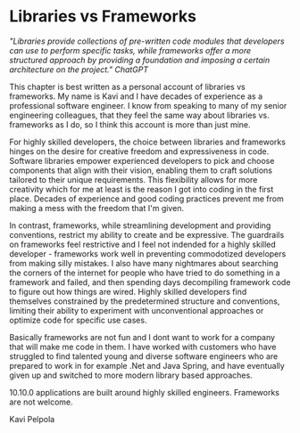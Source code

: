 # Libraries vs Frameworks

_"Libraries provide collections of pre-written code modules that developers can use to perform specific tasks, while frameworks offer a more structured approach by providing a foundation and imposing a certain architecture on the project." ChatGPT_ 

This chapter is best written as a personal account of libraries vs frameworks. My name is Kavi and 
I have decades of experience as a professional software engineer. I know from speaking to many of my senior
engineering colleagues, that they feel the same way about libraries vs. frameworks as I do, so I think this
account is more than just mine.

For highly skilled developers, the choice between libraries and frameworks hinges on the desire for creative freedom and expressiveness in code. Software libraries empower experienced developers to pick and choose components that align with their vision, enabling them to craft solutions tailored to their unique requirements. This flexibility allows for more creativity which for me at least is the reason I got into coding in the first place. 
Decades of experience and good coding practices prevent me from making a mess with the freedom that I'm given.

In contrast, frameworks, while streamlining development and providing conventions, restrict my ability to create
and be expressive. The guardrails on frameworks feel restrictive and I feel not indended for a highly skilled 
developer - frameworks work well in preventing commodotized developers from making silly mistakes. I also have
many nightmares about searching the corners of the internet for people who have tried to do something in a
framework and failed, and then spending days decompiling framework code to figure out how things are wired. 
Highly skilled developers find themselves constrained by the
predetermined structure and conventions, limiting their ability to experiment with unconventional approaches or optimize code for specific use cases. 

Basically frameworks are not fun and I dont want to work for a company that will make me code in them. I have
worked with customers who have struggled to find talented young and diverse software engineers who are
prepared to work in for example .Net and Java Spring, and have eventually given up and switched to more
modern library based approaches.

10.10.0 applications are built around highly skilled engineers. Frameworks are not welcome.

Kavi Pelpola